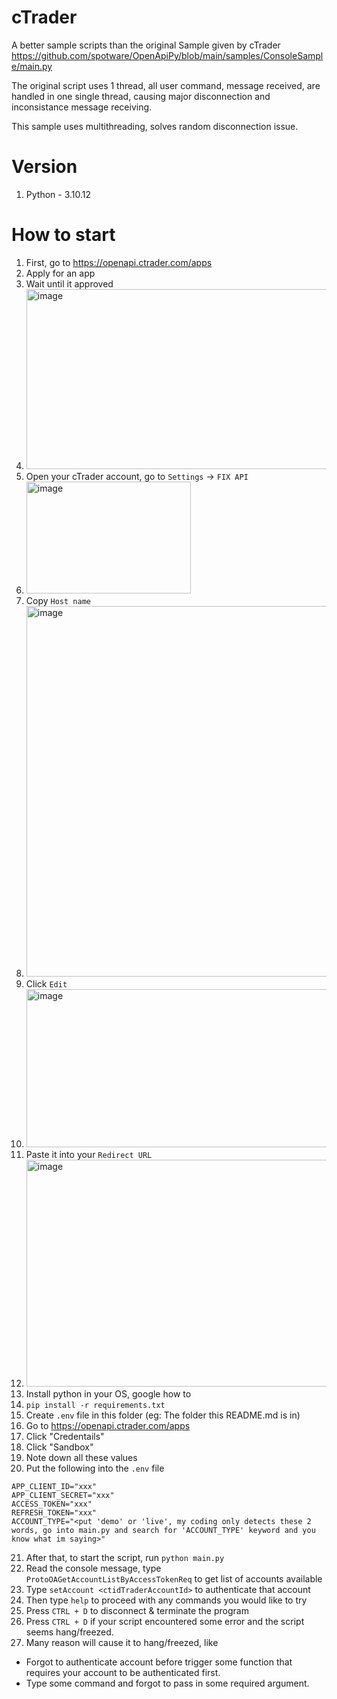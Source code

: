 # cTrader

A better sample scripts than the original Sample given by cTrader 
https://github.com/spotware/OpenApiPy/blob/main/samples/ConsoleSample/main.py

The original script uses 1 thread, all user command, message received, are handled
in one single thread, causing major disconnection and inconsistance message receiving.

This sample uses multithreading, solves random disconnection issue.

# Version
1. Python - 3.10.12

# How to start
1. First, go to https://openapi.ctrader.com/apps
2. Apply for an app
3. Wait until it approved
4. <img width="1711" height="288" alt="image" src="https://github.com/user-attachments/assets/2f8e9296-add1-4f0b-b751-2f5e3ad9cbfe" />
5. Open your cTrader account, go to `Settings` -> `FIX API`
6. <img width="263" height="179" alt="image" src="https://github.com/user-attachments/assets/3391cfc2-40bc-49be-8907-0faff38e428c" />
7. Copy `Host name`
8. <img width="587" height="593" alt="image" src="https://github.com/user-attachments/assets/7306cd0e-2933-4281-a8a4-5875685e7b2d" />
9. Click `Edit`
10. <img width="1434" height="253" alt="image" src="https://github.com/user-attachments/assets/2c772187-884f-4da6-99a2-17f2ff1933ac" />
11. Paste it into your `Redirect URL`
12. <img width="1177" height="363" alt="image" src="https://github.com/user-attachments/assets/1540c128-411a-46d0-b5fb-9162196546e7" />
13. Install python in your OS, google how to
14. `pip install -r requirements.txt`
15. Create `.env` file in this folder (eg: The folder this README.md is in)
16. Go to https://openapi.ctrader.com/apps
17. Click "Credentails"
18. Click "Sandbox"
19. Note down all these values
20. Put the following into the `.env` file
```
APP_CLIENT_ID="xxx"
APP_CLIENT_SECRET="xxx"
ACCESS_TOKEN="xxx"
REFRESH_TOKEN="xxx"
ACCOUNT_TYPE="<put 'demo' or 'live', my coding only detects these 2 words, go into main.py and search for 'ACCOUNT_TYPE' keyword and you know what im saying>"
```
21. After that, to start the script, run `python main.py`
22. Read the console message, type `ProtoOAGetAccountListByAccessTokenReq` to get list of accounts available
23. Type `setAccount <ctidTraderAccountId>` to authenticate that account
24. Then type `help` to proceed with any commands you would like to try
25. Press `CTRL + D` to disconnect & terminate the program
26. Press `CTRL + D` if your script encountered some error and the script seems hang/freezed.
27. Many reason will cause it to hang/freezed, like
- Forgot to authenticate account before trigger some function that requires your account to be authenticated first.
- Type some command and forgot to pass in some required argument.
